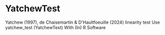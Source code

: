 # YatchewTest
Yatchew (1997), de Chaisemartin &amp; D'Haultfoeuille (2024) linearity test Use yatchew_test (YatchewTest) With (In) R Software

